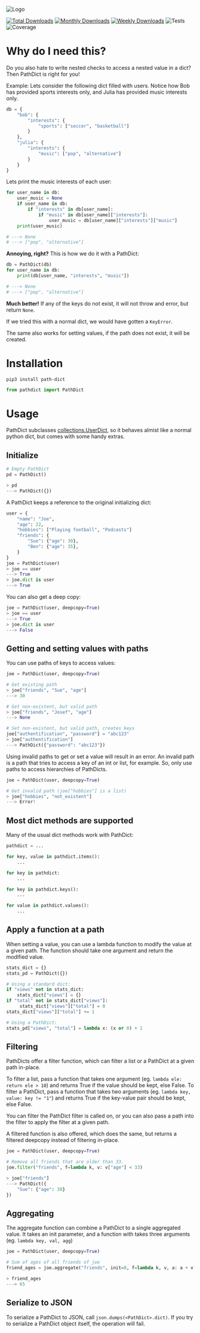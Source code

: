 
![Logo](/artwork/logo.png?raw=true)

[![Total Downloads](https://pepy.tech/badge/path-dict)](https://pepy.tech/project/path-dict)
[![Monthly Downloads](https://pepy.tech/badge/path-dict/month)](https://pepy.tech/project/path-dict)
[![Weekly Downloads](https://pepy.tech/badge/path-dict/week)](https://pepy.tech/project/path-dict)
![Tests](https://github.com/mkrd/PathDict/actions/workflows/test.yml/badge.svg)
![Coverage](coverage.svg)


Why do I need this?
================================================================================

Do you also hate to write nested checks to access a nested value in a dict?
Then PathDict is right for you!

Example: Lets consider the following dict filled with users. Notice how Bob has
provided sports interests only, and Julia has provided music interests only.
```python
db = {
    "bob": {
        "interests": {
            "sports": ["soccer", "basketball"]
        }
    },
    "julia": {
        "interests": {
            "music": ["pop", "alternative"]
        }
    }
}
```

Lets print the music interests of each user:

```python
for user_name in db:
	user_music = None
	if user_name in db:
		if "interests" in db[user_name]:
			if "music" in db[user_name]["interests"]:
				user_music = db[user_name]["interests"]["music"]
	print(user_music)

# ---> None
# ---> ["pop", "alternative"]
```

**Annoying, right?** This is how we do it with a PathDict:

```python
db = PathDict(db)
for user_name in db:
	print(db[user_name, "interests", "music"])

# ---> None
# ---> ["pop", "alternative"]

```

**Much better!** If any of the keys do not exist, it will not throw and error,
but return `None`.

If we tried this with a normal dict, we would have gotten a `KeyError`.

The same also works for setting values, if the path does not exist, it will be
created.

Installation
================================================================================

`pip3 install path-dict`

```python
from pathdict import PathDict
```

Usage
================================================================================

PathDict subclasses [collections.UserDict](https://docs.python.org/3/library/collections.html#collections.UserDict),
so it behaves almist like a normal python dict, but comes with some handy extras.

## Initialize

```python
# Empty PathDict
pd = PathDict()

> pd
---> PathDict({})
```

A PathDict keeps a reference to the original initializing dict:

```python
user = {
	"name": "Joe",
	"age": 22,
	"hobbies": ["Playing football", "Podcasts"]
	"friends": {
		"Sue": {"age": 30},
		"Ben": {"age": 35},
	}
}
joe = PathDict(user)
> joe == user
---> True
> joe.dict is user
---> True
```

You can also get a deep copy:

```python
joe = PathDict(user, deepcopy=True)
> joe == user
---> True
> joe.dict is user
---> False
```

## Getting and setting values with paths

You can use paths of keys to access values:

```python
joe = PathDict(user, deepcopy=True)

# Get existing path
> joe["friends", "Sue", "age"]
---> 30

# Get non-existent, but valid path
> joe["friends", "Josef", "age"]
---> None

# Set non-existent, but valid path, creates keys
joe["authentification", "password"] = "abc123"
> joe["authentification"]
---> PathDict({"password": "abc123"})
```

Using invalid paths to get or set a value will result in an error. An invalid path is a path that tries to access a key of an int or list, for example. So, only use paths to access hierarchies of PathDicts.


```python
joe = PathDict(user, deepcopy=True)

# Get invalid path (joe["hobbies"] is a list)
> joe["hobbies", "not_existent"]
---> Error!
```



## Most dict methods are supported

Many of the usual dict methods work with PathDict:

```python
pathdict = ...

for key, value in pathdict.items():
	...

for key in pathdict:
	...

for key in pathdict.keys():
	...

for value in pathdict.values():
	...

```

## Apply a function at a path

When setting a value, you can use a lambda function to modify the value at a given path.
The function should take one argument and return the modified value.


```python
stats_dict = {}
stats_pd = PathDict({})

# Using a standard dict:
if "views" not in stats_dict:
	stats_dict["views"] = {}
if "total" not in stats_dict["views"]:
	 stats_dict["views"]["total"] = 0
stats_dict["views"]["total"] += 1

# Using a PathDict:
stats_pd["views", "total"] = lambda x: (x or 0) + 1
```

## Filtering

PathDicts offer a filter function, which can filter a list or a PathDict at a given path in-place.

To filter a list, pass a function that takes one argument (eg. `lambda ele: return ele > 10`) and returns True if the value should be kept, else False.
To filter a PathDict, pass a function that takes two arguments (eg. `lambda key, value: key != "1"`) and returns True if the key-value pair should be kept, else False.

You can filter the PathDict filter is called on, or you can also pass a path into the filter to apply the filter at a given path.

A filtered function is also offered, which does the same, but returns a filtered deepcopy instead of filtering in-place.


```python
joe = PathDict(user, deepcopy=True)

# Remove all friends that are older than 33.
joe.filter("friends", f=lambda k, v: v["age"] < 33)

> joe["friends"]
---> PathDict({
	"Sue": {"age": 30}
})
```

## Aggregating

The aggregate function can combine a PathDict to a single aggregated value.
It takes an init parameter, and a function with takes three arguments (eg. `lambda key, val, agg`)

```python
joe = PathDict(user, deepcopy=True)

# Sum of ages of all friends of joe
friend_ages = joe.aggregate("friends", init=0, f=lambda k, v, a: a + v["age"])

> friend_ages
---> 65
```

## Serialize to JSON

To serialize a PathDict to JSON, call `json.dumps(<PathDict>.dict)`.
If you try to serialize a PathDict object itself, the operation will fail.
